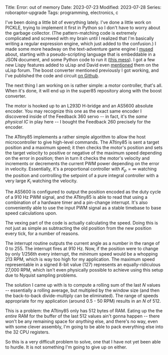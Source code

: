 Title: Error: out of memory
Date: 2023-07-23
Modified: 2023-07-28
Series: roboraptor-upgrade
Tags: programming, electronics, c

I've been doing a little bit of everything lately. I've done a little work on PICKLE, trying to implement it first in Python so I don't have to worry about the garbage collector. (The pattern-matching code is extremely complicated and screwed with my brain until I realized that I'm basically writing a regular expression engine, which just added to the confusion.) I made some more headway on the text-adventure game engine I [mused]({filename}tree_world.md) about, starting with a pseudo-scripting language that is embeddable in a JSON document, and some Python code to run it ([this mess](https://github.com/dragoncoder047/json_runner)). I got a few new Lispy features added to uLisp and David even [mentioned](http://forum.ulisp.com/t/ulisp-extensions-add-catch-throw-and-backquote/1249) them on the uLisp forum. The boost converter mentioned previously I got working, and I've published the code and circuit [on Github](https://github.com/dragoncoder047/super85/tree/master/smartboost).

The next thing I am working on is rather simple: a motor controller, that's all. When it's done, it will end up in the super85 repository along with the boost converter.

The motor is hooked up to an L293D H-bridge and an AS5600 absolute encoder. You may recognize this one as the exact same encoder I discovered inside of the Feedback 360 servo -- in fact, it's the *same physical IC* in play here -- I bought the Feedback 260 precisely for the encoder.

The ATtiny85 implements a rather simple algorithm to allow the host microcontroller to give high-level commands. The ATtiny85 is sent a target position and a maximum speed; it then checks the motor's position and sets the target velocity to positive or negative of the maximum speed depending on the error in position; then in turn it checks the motor's velocity and increments or decrements the current PWM power depending on the error in velocity. Essentially, it's a proportional controller with $K_p = \infty$ watching the position and controlling the setpoint of a pure integral controller with a very large $K_i$ watching the velocity.

The AS5600 is configured to output the position encoded as the duty cycle of a 910 Hz PWM signal, and the ATtiny85 is able to read that using a combination of a hardware timer and a pin-change interrupt. It's also conveniently able to use the input PWM signal as a stable timebase to base speed calculations upon.

The vexing part of the code is actually calculating the speed. Doing this is not just as simple as subtracting the old position from the new position every tick, for a number of reasons.

The interrupt routine outputs the current angle as a number in the range of 0 to 255. The interrupt fires at 910 Hz. Now, if the position were to change by only 1/256th every interrupt, the *minimum* speed would be a whopping 213 RPM, which is way too high for my application. The maximum speed representable in a signed 8-bit value (127) represents an equally-ridiculous 27,000 RPM, which isn't even physically possible to achieve using this setup due to Nyquist sampling problems.

The solution I came up with is to compute a rolling sum of the last *N* values -- essentially a rolling average, but multipled by the window size (and then the back-to-back divide-multiply can be eliminated). The range of speeds appropriate for my application (around 0.5 - 50 RPM) results in an *N* of 512.

This is a problem: the ATtiny85 only has 512 bytes of RAM. Eating up the the *entire* RAM for the buffer of the last 512 values ain't gonna happen -- there won't be any remaining space for *anything* else, and there's no way, even with some clever assembly, I'm going to be able to pack everything else into the 32 CPU registers.

So this is a very difficult problem to solve, one that I have not yet been able to hurdle. It is not something I'm going to give up on either.

